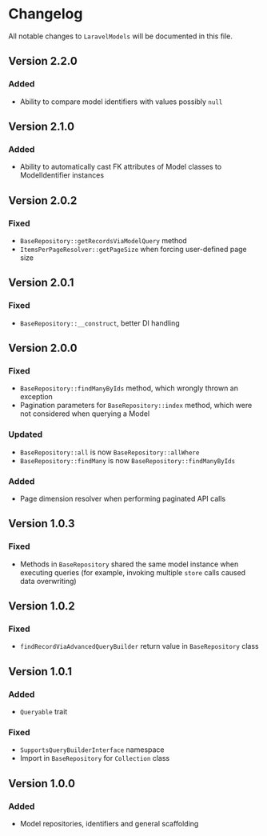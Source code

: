 # Changelog

All notable changes to `LaravelModels` will be documented in this file.

## Version 2.2.0
### Added
- Ability to compare model identifiers with values possibly `null`

## Version 2.1.0
### Added
- Ability to automatically cast FK attributes of Model classes to ModelIdentifier instances

## Version 2.0.2
### Fixed
- `BaseRepository::getRecordsViaModelQuery` method
- `ItemsPerPageResolver::getPageSize` when forcing user-defined page size

## Version 2.0.1
### Fixed
- `BaseRepository::__construct`, better DI handling

## Version 2.0.0
### Fixed
- `BaseRepository::findManyByIds` method, which wrongly thrown an exception
- Pagination parameters for `BaseRepository::index` method, which were not considered when querying a Model
### Updated
- `BaseRepository::all` is now `BaseRepository::allWhere`
- `BaseRepository::findMany` is now `BaseRepository::findManyByIds`
### Added
- Page dimension resolver when performing paginated API calls

## Version 1.0.3
### Fixed
- Methods in `BaseRepository` shared the same model instance when executing queries (for example, invoking multiple `store` calls caused data overwriting) 

## Version 1.0.2
### Fixed
- `findRecordViaAdvancedQueryBuilder` return value in `BaseRepository` class

## Version 1.0.1
### Added
- `Queryable` trait
### Fixed
- `SupportsQueryBuilderInterface` namespace
- Import in `BaseRepository` for `Collection` class

## Version 1.0.0
### Added
- Model repositories, identifiers and general scaffolding
